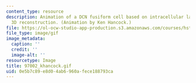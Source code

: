 ```yaml
---
content_type: resource
description: Animation of a DCN fusiform cell based on intracellular labeling and
  3D reconstruction. (Animation by Ken Hancock.)
file: https://ol-ocw-studio-app-production.s3.amazonaws.com/courses/hst-722j-brain-mechanisms-for-hearing-and-speech-fall-2005/0e5b7c89e8d04ab6960afece188793ca_97002_khancock.gif
file_type: image/gif
image_metadata:
  caption: ''
  credit: ''
  image-alt: ''
resourcetype: Image
title: 97002_khancock.gif
uid: 0e5b7c89-e8d0-4ab6-960a-fece188793ca
---
```

